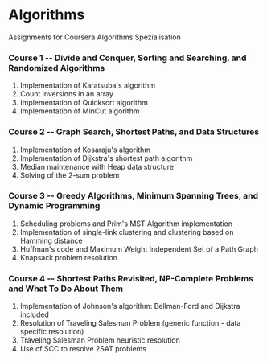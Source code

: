 # Algorithms
Assignments for Coursera Algorithms Spezialisation

### Course 1 -- Divide and Conquer, Sorting and Searching, and Randomized Algorithms
1. Implementation of Karatsuba's algorithm
2. Count inversions in an array
3. Implementation of Quicksort algorithm
4. Implementation of MinCut algorithm

### Course 2 -- Graph Search, Shortest Paths, and Data Structures
1. Implementation of Kosaraju's algorithm
2. Implementation of Dijkstra's shortest path algorithm
3. Median maintenance with Heap data structure
4. Solving of the 2-sum problem

### Course 3 -- Greedy Algorithms, Minimum Spanning Trees, and Dynamic Programming
1. Scheduling problems and Prim's MST Algorithm implementation
2. Implementation of single-link clustering and clustering based on Hamming distance
3. Huffman's code and Maximum Weight Independent Set of a Path Graph
4. Knapsack problem resolution

### Course 4 -- Shortest Paths Revisited, NP-Complete Problems and What To Do About Them
1. Implementation of Johnson's algorithm: Bellman-Ford and Dijkstra included
2. Resolution of Traveling Salesman Problem (generic function - data specific resolution)
3. Traveling Salesman Problem heuristic resolution
4. Use of SCC to resolve 2SAT problems

